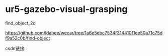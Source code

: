 # ur5-gazebo-visual-grasping

find_object_2d

https://github.com/ldahee/wecar/tree/1a6e5ebc7534f314410f1ee50a71c75df9a52c0b/find-object

csdn链接:


